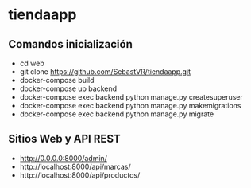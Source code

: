 # tiendaapp

## Comandos inicialización

- cd web
- git clone https://github.com/SebastVR/tiendaapp.git
- docker-compose build
- docker-compose up backend
- docker-compose exec backend python manage.py createsuperuser
- docker-compose exec backend python manage.py makemigrations
- docker-compose exec backend python manage.py migrate

## Sitios Web y API REST

- http://0.0.0.0:8000/admin/
- http://localhost:8000/api/marcas/
- http://localhost:8000/api/productos/
